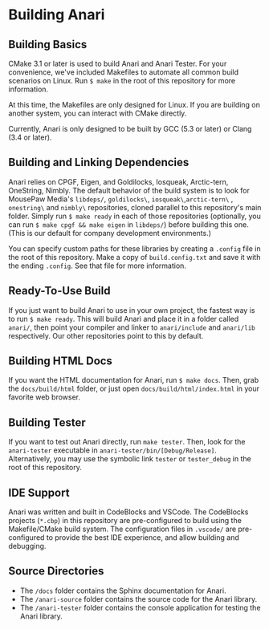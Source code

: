 # Building Anari

## Building Basics

CMake 3.1 or later is used to build Anari and Anari Tester. For your
convenience, we've included Makefiles to automate all common build scenarios on
Linux. Run `$ make` in the root of this repository for more information.

At this time, the Makefiles are only designed for Linux. If you are building
on another system, you can interact with CMake directly.

Currently, Anari is only designed to be built by GCC (5.3 or later) or
Clang (3.4 or later).

## Building and Linking Dependencies

Anari relies on CPGF, Eigen, and Goldilocks, Iosqueak, Arctic-tern, OneString, Nimbly. The default behavior of the build
system is to look for MousePaw Media's `libdeps/`, `goldilocks\`, `iosqueak\`,`arctic-tern\` , `onestring\` and  `nimbly\` repositories,
cloned parallel to this repository's main folder. Simply run `$ make ready` in
each of those repositories (optionally, you can run `$ make cpgf && make eigen`
in `libdeps/`) before building this one. (This is our default for company
development environments.)

You can specify custom paths for these libraries by creating a `.config` file
in the root of this repository. Make a copy of `build.config.txt` and save it
with the ending `.config`. See that file for more information.

## Ready-To-Use Build

If you just want to build Anari to use in your own project, the fastest way is
to run `$ make ready`. This will build Anari and place it in a folder called
`anari/`, then point your compiler and linker to `anari/include` and
`anari/lib` respectively. Our other repositories point to this by default.

## Building HTML Docs

If you want the HTML documentation for Anari, run `$ make docs`. Then, grab the
`docs/build/html` folder, or just open `docs/build/html/index.html` in your
favorite web browser.

## Building Tester

If you want to test out Anari directly, run `make tester`. Then, look for the
`anari-tester` executable in `anari-tester/bin/[Debug/Release]`. Alternatively,
you may use the symbolic link `tester` or `tester_debug` in the root of this
repository.

## IDE Support

Anari was written and built in CodeBlocks and VSCode. The CodeBlocks projects
(`*.cbp`) in this repository are pre-configured to build using the
Makefile/CMake build system. The configuration files in `.vscode/` are
pre-configured to provide the best IDE experience, and allow building and
debugging.

## Source Directories

- The `/docs` folder contains the Sphinx documentation for Anari.
- The `/anari-source` folder contains the source code for the Anari
  library.
- The `/anari-tester` folder contains the console application for testing
  the Anari library.
